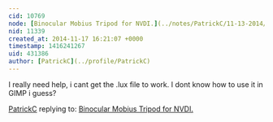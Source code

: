 ```yaml
---
cid: 10769
node: [Binocular Mobius Tripod for NVDI.](../notes/PatrickC/11-13-2014/binocular-mobius-tripod-for-nvdi)
nid: 11339
created_at: 2014-11-17 16:21:07 +0000
timestamp: 1416241267
uid: 431386
author: [PatrickC](../profile/PatrickC)
---
```


I really need help, i cant get the .lux file to work. I dont know how to use it in GIMP i guess?

[PatrickC](../profile/PatrickC) replying to: [Binocular Mobius Tripod for NVDI.](../notes/PatrickC/11-13-2014/binocular-mobius-tripod-for-nvdi)

